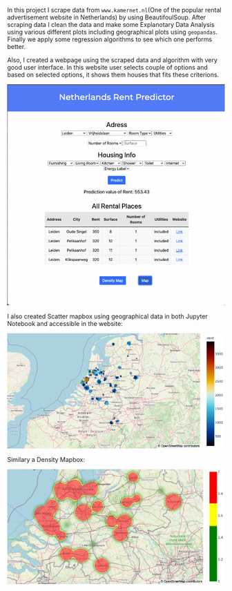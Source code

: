 In this project I scrape data from `www.kamernet.nl`(One of the popular rental advertisement website in Netherlands) by using BeautifoulSoup. After scraping data I clean the data and make some Explanotary Data Analysis using various different plots including geographical plots using `geopandas`. Finally we apply some regression algorithms to see which one performs better.


Also, I created a webpage using the scraped data and algorithm with very good user interface. In this website user selects couple of options and based on selected options, it shows them houses that fits these criterions.

![image](https://github.com/FatihcDeniz/Artifical-Intelligence-and-Machine-Learning-Projects/blob/main/Netherlands%20Rent%20Predictor/pictures/Screen%20Shot%202022-04-09%20at%2022.21.18.png?raw=true)

I also created Scatter mapbox using geographical data in both Jupyter Notebook and accessible in the website:

![image](https://github.com/FatihcDeniz/Artifical-Intelligence-and-Machine-Learning-Projects/blob/main/Netherlands%20Rent%20Predictor/pictures/newplot.png?raw=true)

Similary a Density Mapbox:

![image](https://github.com/FatihcDeniz/Artifical-Intelligence-and-Machine-Learning-Projects/blob/main/Netherlands%20Rent%20Predictor/pictures/newplot1.png?raw=true)
